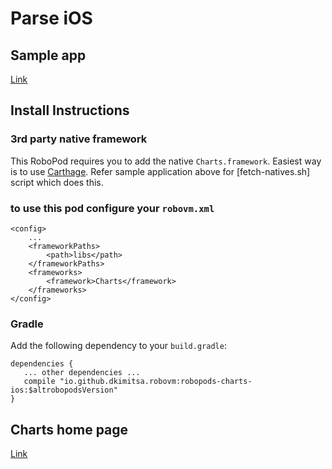 # Parse iOS

## Sample app

[Link](https://github.com/dkimitsa/robovm-samples/tree/alt/robopods/charts/ios)

## Install Instructions

### 3rd party native framework
This RoboPod requires you to add the native `Charts.framework`. Easiest way is to use [Carthage](https://github.com/Carthage/Carthage#installing-carthage). Refer sample application above for [fetch-natives.sh] script which does this.

### to use this pod configure your `robovm.xml`

```
<config>
    ...
    <frameworkPaths>
        <path>libs</path>
    </frameworkPaths>
    <frameworks>
        <framework>Charts</framework>
    </frameworks>
</config>
```

### Gradle

Add the following dependency to your `build.gradle`:

```
dependencies {
   ... other dependencies ...
   compile "io.github.dkimitsa.robovm:robopods-charts-ios:$altrobopodsVersion"
}
```

## Charts home page

[Link](https://github.com/danielgindi/Charts)